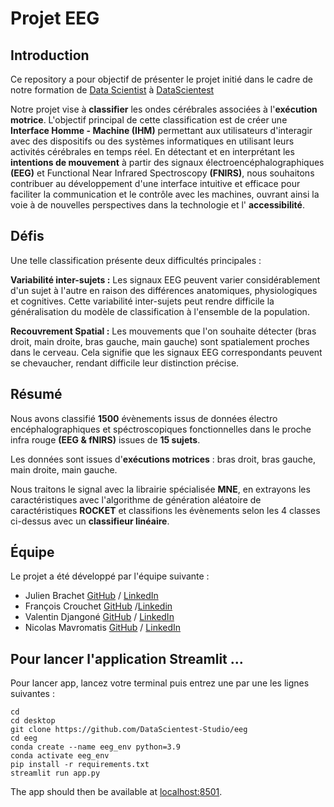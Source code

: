 # Projet EEG


## Introduction

Ce repository a pour objectif de présenter le projet initié dans le cadre de notre formation de [Data Scientist](https://datascientest.com/en/data-scientist-course) à [DataScientest](https://datascientest.com/)

Notre projet vise à **classifier** les ondes cérébrales associées à l'**exécution motrice**. L'objectif principal de cette classification est de créer une **Interface Homme - Machine (IHM)** permettant aux utilisateurs d'interagir avec des dispositifs ou des systèmes informatiques en utilisant leurs activités cérébrales en temps réel. En détectant et en interprétant les **intentions de mouvement** à partir des signaux électroencéphalographiques **(EEG)** et Functional Near Infrared Spectroscopy **(FNIRS)**, nous souhaitons contribuer au développement d'une interface intuitive et efficace pour faciliter la communication et le contrôle avec les machines, ouvrant ainsi la voie à de nouvelles perspectives dans la technologie et l' **accessibilité**.

## Défis

Une telle classification présente deux difficultés principales :

**Variabilité inter-sujets :** Les signaux EEG peuvent varier considérablement d'un sujet à l'autre en raison des différences anatomiques, physiologiques et cognitives. Cette variabilité inter-sujets peut rendre difficile la généralisation du modèle de classification à l'ensemble de la population.

**Recouvrement Spatial :** Les mouvements que l'on souhaite détecter (bras droit, main droite, bras gauche, main gauche) sont spatialement proches dans le cerveau. Cela signifie que les signaux EEG correspondants peuvent se chevaucher, rendant difficile leur distinction précise.



## Résumé

Nous avons classifié **1500** évènements issus de données électro encéphalographiques et spéctroscopiques fonctionnelles dans le proche infra rouge **(EEG & fNIRS)** issues de **15 sujets**.

Les données sont issues d'**exécutions motrices** : bras droit, bras gauche, main droite, main gauche.

Nous traitons le signal avec la librairie spécialisée **MNE**, en extrayons les caractéristiques avec l'algorithme de génération aléatoire de caractéristiques **ROCKET** et classifions les évènements selon les 4 classes ci-dessus avec un **classifieur linéaire**.




## Équipe

Le projet a été développé par l'équipe suivante :

- Julien Brachet [GitHub](https://github.com/brachetj) / [LinkedIn](https://www.linkedin.com/in/julien-brachet-76b37325/)
- François Crouchet [GitHub](https://github.com/fcrouchet) /[Linkedin](https://www.linkedin.com/in/fcrouchet/)
- Valentin Djangoné [GitHub](https://github.com/valentindjangone) / [LinkedIn](https://www.linkedin.com/in/valentin-djangoné/)
- Nicolas Mavromatis [GitHub](https://github.com/9Nicox) / [LinkedIn](https://www.linkedin.com/in/nicolas-mavromatis/)


## Pour lancer l'application Streamlit ...

Pour lancer app, lancez votre terminal puis entrez une par une les lignes suivantes :

```shell
cd
cd desktop
git clone https://github.com/DataScientest-Studio/eeg
cd eeg
conda create --name eeg_env python=3.9
conda activate eeg_env
pip install -r requirements.txt
streamlit run app.py
```

The app should then be available at [localhost:8501](http://localhost:8501).

